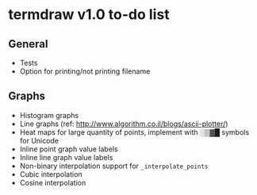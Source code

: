 termdraw v1.0 to-do list
========================

General
-------
+ Tests
+ Option for printing/not printing filename

Graphs
------
+ Histogram graphs
+ Line graphs (ref: http://www.algorithm.co.il/blogs/ascii-plotter/)
+ Heat maps for large quantity of points, implement with ░▒▓█ symbols for
  Unicode
+ Inline point graph value labels
+ Inline line graph value labels
+ Non-binary interpolation support for `_interpolate_points`
+ Cubic interpolation
+ Cosine interpolation
